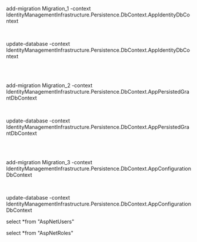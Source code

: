 add-migration Migration_1 -context IdentityManagementInfrastructure.Persistence.DbContext.AppIdentityDbContext

<br/>

update-database -context IdentityManagementInfrastructure.Persistence.DbContext.AppIdentityDbContext

<br/>
<br/>

add-migration Migration_2 -context IdentityManagementInfrastructure.Persistence.DbContext.AppPersistedGrantDbContext  

<br/>

update-database -context IdentityManagementInfrastructure.Persistence.DbContext.AppPersistedGrantDbContext

<br/>
<br/>

add-migration Migration_3 -context IdentityManagementInfrastructure.Persistence.DbContext.AppConfigurationDbContext

<br/>

update-database -context IdentityManagementInfrastructure.Persistence.DbContext.AppConfigurationDbContext


select *from "AspNetUsers"

select *from "AspNetRoles"
